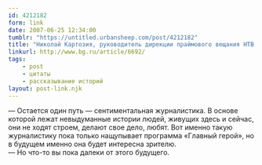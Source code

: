 ```yaml
---
id: 4212182
form: link
date: 2007-06-25 12:34:00
tumblr: "https://untitled.urbansheep.com/post/4212182"
title: "Николай Картозия, руководитель дирекции праймового вещания НТВ / Большой город"
linkurl: http://www.bg.ru/article/6692/
tags:
    - post
    - цитаты
    - рассказывание историй
layout: post-link.njk
---
```

<p>—&nbsp;Остается один путь — сентиментальная журналистика. В основе которой лежат невыдуманные истории людей, живущих здесь и сейчас, они не ходят строем, делают свое дело, любят. Вот именно такую журналистику пока только нащупывает программа «Главный герой», но в будущем именно она будет интересна зрителю.<br/>
—&nbsp;Но что-то вы пока далеки от этого будущего.</p>
